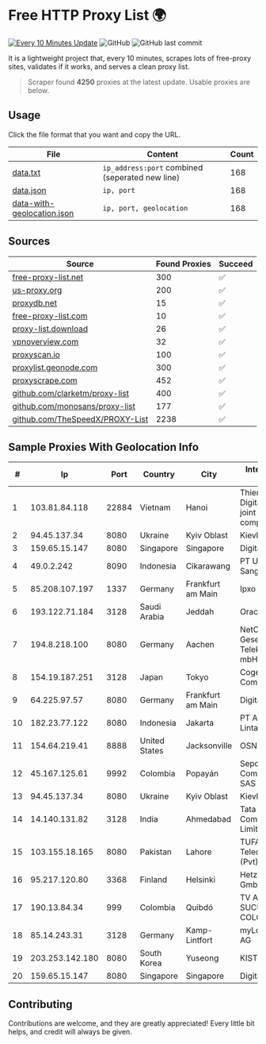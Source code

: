 
# Free HTTP Proxy List 🌍

[![Every 10 Minutes Update](https://github.com/mertguvencli/http-proxy-list/actions/workflows/main.yml/badge.svg?branch=main)](https://github.com/mertguvencli/http-proxy-list/actions/workflows/main.yml)
![GitHub](https://img.shields.io/github/license/mertguvencli/http-proxy-list)
![GitHub last commit](https://img.shields.io/github/last-commit/mertguvencli/http-proxy-list)

It is a lightweight project that, every 10 minutes, scrapes lots of free-proxy sites, validates if it works, and serves a clean proxy list.


> Scraper found **4250** proxies at the latest update. Usable proxies are below.

## Usage

Click the file format that you want and copy the URL.


|File|Content|Count|
|----|-------|-----|
|[data.txt](https://raw.githubusercontent.com/mertguvencli/http-proxy-list/main/proxy-list/data.txt)|`ip_address:port` combined (seperated new line)|168|
|[data.json](https://raw.githubusercontent.com/mertguvencli/http-proxy-list/main/proxy-list/data.json)|`ip, port`|168|
|[data-with-geolocation.json](https://raw.githubusercontent.com/mertguvencli/http-proxy-list/main/proxy-list/data-with-geolocation.json)|`ip, port, geolocation`|168|

## Sources

|Source|Found Proxies|Succeed|
|------|-------------|-------|
|[free-proxy-list.net](https://free-proxy-list.net)|300|✅|
|[us-proxy.org](https://www.us-proxy.org)|200|✅|
|[proxydb.net](http://proxydb.net)|15|✅|
|[free-proxy-list.com](https://free-proxy-list.com/?page=&port=&type%5B%5D=http&type%5B%5D=https&up_time=0&search=Search)|10|✅|
|[proxy-list.download](https://www.proxy-list.download/HTTP)|26|✅|
|[vpnoverview.com](https://vpnoverview.com/privacy/anonymous-browsing/free-proxy-servers)|32|✅|
|[proxyscan.io](https://www.proxyscan.io)|100|✅|
|[proxylist.geonode.com](https://proxylist.geonode.com/api/proxy-list?limit=300&page=1&sort_by=lastChecked&sort_type=desc&protocols=http,https)|300|✅|
|[proxyscrape.com](https://api.proxyscrape.com/v2/?request=displayproxies&protocol=http&timeout=10000&country=all&ssl=all&anonymity=all)|452|✅|
|[github.com/clarketm/proxy-list](https://raw.githubusercontent.com/clarketm/proxy-list/master/proxy-list-raw.txt)|400|✅|
|[github.com/monosans/proxy-list](https://raw.githubusercontent.com/monosans/proxy-list/main/proxies/http.txt)|177|✅|
|[github.com/TheSpeedX/PROXY-List](https://raw.githubusercontent.com/TheSpeedX/PROXY-List/master/http.txt)|2238|✅|


## Sample Proxies With Geolocation Info

|#|Ip|Port|Country|City|Internet Service Provider|
|-|--|----|-------|----|-------------------------|
|1|103.81.84.118|22884|Vietnam|Hanoi|Thien Quang Digital technology joint stock company|
|2|94.45.137.34|8080|Ukraine|Kyiv Oblast|Kievline LLC|
|3|159.65.15.147|8080|Singapore|Singapore|DigitalOcean, LLC|
|4|49.0.2.242|8090|Indonesia|Cikarawang|PT Usaha Adi Sanggoro|
|5|85.208.107.197|1337|Germany|Frankfurt am Main|Ipxo UK Limited|
|6|193.122.71.184|3128|Saudi Arabia|Jeddah|Oracle Corporation|
|7|194.8.218.100|8080|Germany|Aachen|NetCologne Gesellschaft fur Telekommunikation mbH|
|8|154.19.187.251|3128|Japan|Tokyo|Cogent Communications|
|9|64.225.97.57|8080|Germany|Frankfurt am Main|DigitalOcean, LLC|
|10|182.23.77.122|8080|Indonesia|Jakarta|PT Aplikanusa Lintasarta|
|11|154.64.219.41|8888|United States|Jacksonville|OSNET Wireless|
|12|45.167.125.61|9992|Colombia|Popayán|Sepcom Comunicaciones SAS|
|13|94.45.137.34|8080|Ukraine|Kyiv Oblast|Kievline LLC|
|14|14.140.131.82|3128|India|Ahmedabad|Tata Communications Limited|
|15|103.155.18.165|8080|Pakistan|Lahore|TUFA Telecommunication (Pvt) Ltd.|
|16|95.217.120.80|3368|Finland|Helsinki|Hetzner Online GmbH|
|17|190.13.84.34|999|Colombia|Quibdó|TV AZTECA SUCURSAL COLOMBIA|
|18|85.14.243.31|3128|Germany|Kamp-Lintfort|myLoc managed IT AG|
|19|203.253.142.180|8080|South Korea|Yuseong|KISTI|
|20|159.65.15.147|8080|Singapore|Singapore|DigitalOcean, LLC|



## Contributing

Contributions are welcome, and they are greatly appreciated! Every
little bit helps, and credit will always be given.

